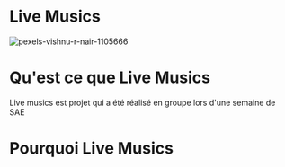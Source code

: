 # Live Musics
![pexels-vishnu-r-nair-1105666](https://user-images.githubusercontent.com/105074118/214690916-3ec819cf-56a9-489d-8a15-585ace7ce3e1.jpg)

# Qu'est ce que Live Musics

Live musics est projet qui a été réalisé en groupe lors d'une semaine de SAE

# Pourquoi Live Musics

